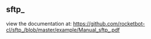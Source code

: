## sftp_

 view the documentation at: https://github.com/rocketbot-cl/sftp_/blob/master/example/Manual_sftp_.pdf